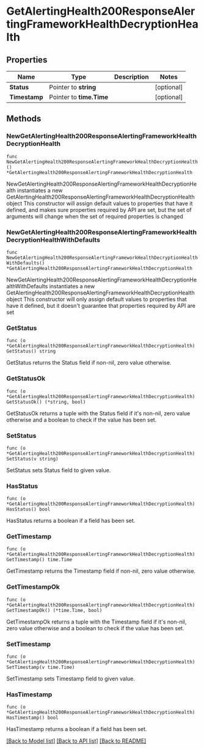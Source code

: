 # GetAlertingHealth200ResponseAlertingFrameworkHealthDecryptionHealth

## Properties

Name | Type | Description | Notes
------------ | ------------- | ------------- | -------------
**Status** | Pointer to **string** |  | [optional] 
**Timestamp** | Pointer to **time.Time** |  | [optional] 

## Methods

### NewGetAlertingHealth200ResponseAlertingFrameworkHealthDecryptionHealth

`func NewGetAlertingHealth200ResponseAlertingFrameworkHealthDecryptionHealth() *GetAlertingHealth200ResponseAlertingFrameworkHealthDecryptionHealth`

NewGetAlertingHealth200ResponseAlertingFrameworkHealthDecryptionHealth instantiates a new GetAlertingHealth200ResponseAlertingFrameworkHealthDecryptionHealth object
This constructor will assign default values to properties that have it defined,
and makes sure properties required by API are set, but the set of arguments
will change when the set of required properties is changed

### NewGetAlertingHealth200ResponseAlertingFrameworkHealthDecryptionHealthWithDefaults

`func NewGetAlertingHealth200ResponseAlertingFrameworkHealthDecryptionHealthWithDefaults() *GetAlertingHealth200ResponseAlertingFrameworkHealthDecryptionHealth`

NewGetAlertingHealth200ResponseAlertingFrameworkHealthDecryptionHealthWithDefaults instantiates a new GetAlertingHealth200ResponseAlertingFrameworkHealthDecryptionHealth object
This constructor will only assign default values to properties that have it defined,
but it doesn't guarantee that properties required by API are set

### GetStatus

`func (o *GetAlertingHealth200ResponseAlertingFrameworkHealthDecryptionHealth) GetStatus() string`

GetStatus returns the Status field if non-nil, zero value otherwise.

### GetStatusOk

`func (o *GetAlertingHealth200ResponseAlertingFrameworkHealthDecryptionHealth) GetStatusOk() (*string, bool)`

GetStatusOk returns a tuple with the Status field if it's non-nil, zero value otherwise
and a boolean to check if the value has been set.

### SetStatus

`func (o *GetAlertingHealth200ResponseAlertingFrameworkHealthDecryptionHealth) SetStatus(v string)`

SetStatus sets Status field to given value.

### HasStatus

`func (o *GetAlertingHealth200ResponseAlertingFrameworkHealthDecryptionHealth) HasStatus() bool`

HasStatus returns a boolean if a field has been set.

### GetTimestamp

`func (o *GetAlertingHealth200ResponseAlertingFrameworkHealthDecryptionHealth) GetTimestamp() time.Time`

GetTimestamp returns the Timestamp field if non-nil, zero value otherwise.

### GetTimestampOk

`func (o *GetAlertingHealth200ResponseAlertingFrameworkHealthDecryptionHealth) GetTimestampOk() (*time.Time, bool)`

GetTimestampOk returns a tuple with the Timestamp field if it's non-nil, zero value otherwise
and a boolean to check if the value has been set.

### SetTimestamp

`func (o *GetAlertingHealth200ResponseAlertingFrameworkHealthDecryptionHealth) SetTimestamp(v time.Time)`

SetTimestamp sets Timestamp field to given value.

### HasTimestamp

`func (o *GetAlertingHealth200ResponseAlertingFrameworkHealthDecryptionHealth) HasTimestamp() bool`

HasTimestamp returns a boolean if a field has been set.


[[Back to Model list]](../README.md#documentation-for-models) [[Back to API list]](../README.md#documentation-for-api-endpoints) [[Back to README]](../README.md)


